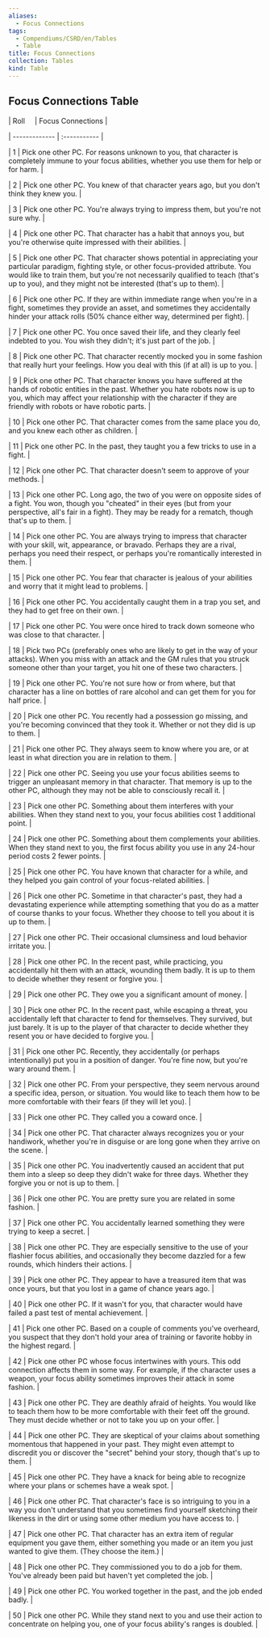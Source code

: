 ```yaml
---
aliases:
  - Focus Connections
tags:
  - Compendiums/CSRD/en/Tables
  - Table
title: Focus Connections
collection: Tables
kind: Table
---
```

## Focus Connections Table  
|  Roll &nbsp; &nbsp; | Focus Connections  |  
| ------------- | :----------- |  
| 1 | Pick one other PC. For reasons unknown to you, that character is completely immune to your focus abilities, whether you use them for help or for harm. |  
| 2 | Pick one other PC. You knew of that character years ago, but you don't think they knew you. |  
| 3 | Pick one other PC. You're always trying to impress them, but you're not sure why. |  
| 4 | Pick one other PC. That character has a habit that annoys you, but you're otherwise quite impressed with their abilities. |  
| 5 | Pick one other PC. That character shows potential in appreciating your particular paradigm, fighting style, or other focus-provided attribute. You would like to train them, but you're not necessarily qualified to teach (that's up to you), and they might not be interested (that's up to them). |  
| 6 | Pick one other PC. If they are within immediate range when you're in a fight, sometimes they provide an asset, and sometimes they accidentally hinder your attack rolls (50% chance either way, determined per fight). |  
| 7 | Pick one other PC. You once saved their life, and they clearly feel indebted to you. You wish they didn't; it's just part of the job. |  
| 8 | Pick one other PC. That character recently mocked you in some fashion that really hurt your feelings. How you deal with this (if at all) is up to you. |  
| 9 | Pick one other PC. That character knows you have suffered at the hands of robotic entities in the past. Whether you hate robots now is up to you, which may affect your relationship with the character if they are friendly with robots or have robotic parts. |  
| 10 | Pick one other PC. That character comes from the same place you do, and you knew each other as children. |  
| 11 | Pick one other PC. In the past, they taught you a few tricks to use in a fight. |  
| 12 | Pick one other PC. That character doesn't seem to approve of your methods. |  
| 13 | Pick one other PC. Long ago, the two of you were on opposite sides of a fight. You won, though you "cheated" in their eyes (but from your perspective, all's fair in a fight). They may be ready for a rematch, though that's up to them. |  
| 14 | Pick one other PC. You are always trying to impress that character with your skill, wit, appearance, or bravado. Perhaps they are a rival, perhaps you need their respect, or perhaps you're romantically interested in them. |  
| 15 | Pick one other PC. You fear that character is jealous of your abilities and worry that it might lead to problems. |  
| 16 | Pick one other PC. You accidentally caught them in a trap you set, and they had to get free on their own. |  
| 17 | Pick one other PC. You were once hired to track down someone who was close to that character. |  
| 18 | Pick two PCs (preferably ones who are likely to get in the way of your attacks). When you miss with an attack and the GM rules that you struck someone other than your target, you hit one of these two characters. |  
| 19 | Pick one other PC. You're not sure how or from where, but that character has a line on bottles of rare alcohol and can get them for you for half price. |  
| 20 | Pick one other PC. You recently had a possession go missing, and you're becoming convinced that they took it. Whether or not they did is up to them. |  
| 21 | Pick one other PC. They always seem to know where you are, or at least in what direction you are in relation to them. |  
| 22 | Pick one other PC. Seeing you use your focus abilities seems to trigger an unpleasant memory in that character. That memory is up to the other PC, although they may not be able to consciously recall it. |  
| 23 | Pick one other PC. Something about them interferes with your abilities. When they stand next to you, your focus abilities cost 1 additional point. |  
| 24 | Pick one other PC. Something about them complements your abilities. When they stand next to you, the first focus ability you use in any 24-hour period costs 2 fewer points. |  
| 25 | Pick one other PC. You have known that character for a while, and they helped you gain control of your focus-related abilities. |  
| 26 | Pick one other PC. Sometime in that character's past, they had a devastating experience while attempting something that you do as a matter of course thanks to your focus. Whether they choose to tell you about it is up to them. |  
| 27 | Pick one other PC. Their occasional clumsiness and loud behavior irritate you. |  
| 28 | Pick one other PC. In the recent past, while practicing, you accidentally hit them with an attack, wounding them badly. It is up to them to decide whether they resent or forgive you. |  
| 29 | Pick one other PC. They owe you a significant amount of money. |  
| 30 | Pick one other PC. In the recent past, while escaping a threat, you accidentally left that character to fend for themselves. They survived, but just barely. It is up to the player of that character to decide whether they resent you or have decided to forgive you. |  
| 31 | Pick one other PC. Recently, they accidentally (or perhaps intentionally) put you in a position of danger. You're fine now, but you're wary around them. |  
| 32 | Pick one other PC. From your perspective, they seem nervous around a specific idea, person, or situation. You would like to teach them how to be more comfortable with their fears (if they will let you). |  
| 33 | Pick one other PC. They called you a coward once. |  
| 34 | Pick one other PC. That character always recognizes you or your handiwork, whether you're in disguise or are long gone when they arrive on the scene. |  
| 35 | Pick one other PC. You inadvertently caused an accident that put them into a sleep so deep they didn't wake for three days. Whether they forgive you or not is up to them. |  
| 36 | Pick one other PC. You are pretty sure you are related in some fashion. |  
| 37 | Pick one other PC. You accidentally learned something they were trying to keep a secret. |  
| 38 | Pick one other PC. They are especially sensitive to the use of your flashier focus abilities, and occasionally they become dazzled for a few rounds, which hinders their actions. |  
| 39 | Pick one other PC. They appear to have a treasured item that was once yours, but that you lost in a game of chance years ago. |  
| 40 | Pick one other PC. If it wasn't for you, that character would have failed a past test of mental achievement. |  
| 41 | Pick one other PC. Based on a couple of comments you've overheard, you suspect that they don't hold your area of training or favorite hobby in the highest regard. |  
| 42 | Pick one other PC whose focus intertwines with yours. This odd connection affects them in some way. For example, if the character uses a weapon, your focus ability sometimes improves their attack in some fashion. |  
| 43 | Pick one other PC. They are deathly afraid of heights. You would like to teach them how to be more comfortable with their feet off the ground. They must decide whether or not to take you up on your offer. |  
| 44 | Pick one other PC. They are skeptical of your claims about something momentous that happened in your past. They might even attempt to discredit you or discover the "secret" behind your story, though that's up to them. |  
| 45 | Pick one other PC. They have a knack for being able to recognize where your plans or schemes have a weak spot. |  
| 46 | Pick one other PC. That character's face is so intriguing to you in a way you don't understand that you sometimes find yourself sketching their likeness in the dirt or using some other medium you have access to. |  
| 47 | Pick one other PC. That character has an extra item of regular equipment you gave them, either something you made or an item you just wanted to give them. (They choose the item.) |  
| 48 | Pick one other PC. They commissioned you to do a job for them. You've already been paid but haven't yet completed the job. |  
| 49 | Pick one other PC. You worked together in the past, and the job ended badly. |  
| 50 | Pick one other PC. While they stand next to you and use their action to concentrate on helping you, one of your focus ability's ranges is doubled. |